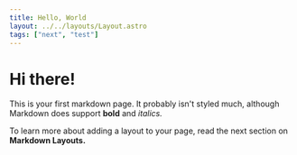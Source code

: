 ```yaml
---
title: Hello, World
layout: ../../layouts/Layout.astro
tags: ["next", "test"]
---
```


# Hi there!

This is your first markdown page. It probably isn't styled much, although
Markdown does support **bold** and _italics._

To learn more about adding a layout to your page, read the next section on **Markdown Layouts.**

